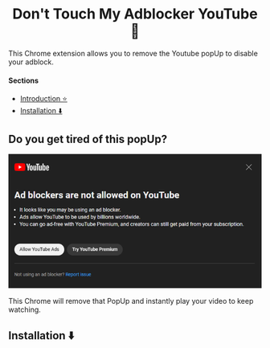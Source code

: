 <h1 align='center'>Don't Touch My Adblocker YouTube 🚫</h1>

This Chrome extension allows you to remove the Youtube popUp to disable your adblock.

#### Sections
- [Introduction ⭐](https://github.com/iSaulX/DTMA-YouTube#do-you-get-tired-of-this-popup-)
- [Installation ⬇️](https://github.com/iSaulX/DTMA-YouTube#installation-%EF%B8%8F-)

<h2 id='Introduction'>Do you get tired of this popUp? </h2>
<img src='/images/popUp.png'>

This Chrome will remove that PopUp and instantly play your video to keep watching.

<h2 id="installation">Installation ⬇️ </h2>

